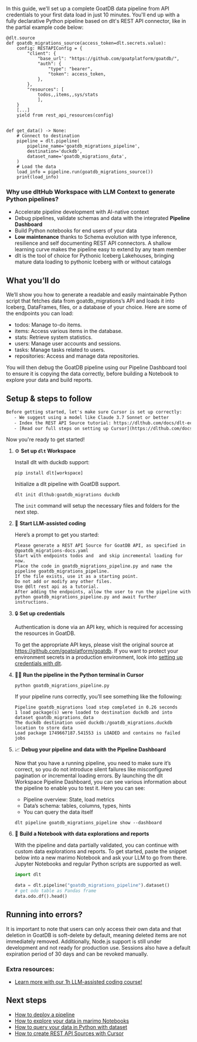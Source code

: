 In this guide, we'll set up a complete GoatDB data pipeline from API credentials to your first data load in just 10 minutes. You'll end up with a fully declarative Python pipeline based on dlt's REST API connector, like in the partial example code below:

```python-outcome
@dlt.source
def goatdb_migrations_source(access_token=dlt.secrets.value):
    config: RESTAPIConfig = {
        "client": {
            "base_url": "https://github.com/goatplatform/goatdb/",
            "auth": {
                "type": "bearer",
                "token": access_token,
            },
        },
        "resources": [
            todos,,items,,sys/stats
            ],
    }
    [...]
    yield from rest_api_resources(config)


def get_data() -> None:
    # Connect to destination
    pipeline = dlt.pipeline(
        pipeline_name='goatdb_migrations_pipeline',
        destination='duckdb',
        dataset_name='goatdb_migrations_data', 
    )
    # Load the data
    load_info = pipeline.run(goatdb_migrations_source())
    print(load_info) 
```

### Why use dltHub Workspace with LLM Context to generate Python pipelines?

- Accelerate pipeline development with AI-native context
- Debug pipelines, validate schemas and data with the integrated **Pipeline Dashboard**
- Build Python notebooks for end users of your data
- **Low maintenance** thanks to Schema evolution with type inference, resilience and self documenting REST API connectors. A shallow learning curve makes the pipeline easy to extend by any team member
- dlt is the tool of choice for Pythonic Iceberg Lakehouses, bringing mature data loading to pythonic Iceberg with or without catalogs

## What you’ll do

We’ll show you how to generate a readable and easily maintainable Python script that fetches data from goatdb_migrations’s API and loads it into Iceberg, DataFrames, files, or a database of your choice. Here are some of the endpoints you can load:

- todos: Manage to-do items.
- items: Access various items in the database.
- stats: Retrieve system statistics.
- users: Manage user accounts and sessions.
- tasks: Manage tasks related to users.
- repositories: Access and manage data repositories.

You will then debug the GoatDB pipeline using our Pipeline Dashboard tool to ensure it is copying the data correctly, before building a Notebook to explore your data and build reports.

## Setup & steps to follow

```default
Before getting started, let's make sure Cursor is set up correctly:
   - We suggest using a model like Claude 3.7 Sonnet or better
   - Index the REST API Source tutorial: https://dlthub.com/docs/dlt-ecosystem/verified-sources/rest_api/ and add it to context as **@dlt rest api**
   - [Read our full steps on setting up Cursor](https://dlthub.com/docs/dlt-ecosystem/llm-tooling/cursor-restapi#23-configuring-cursor-with-documentation)
```

Now you're ready to get started!

1. ⚙️ **Set up `dlt` Workspace**
    
    Install dlt with duckdb support:
    ```shell
    pip install dlt[workspace]
    ```

    Initialize a dlt pipeline with GoatDB support.
    ```shell
    dlt init dlthub:goatdb_migrations duckdb
    ```

    The `init` command will setup the necessary files and folders for the next step.
    
2. 🤠 **Start LLM-assisted coding**
    
    Here’s a prompt to get you started:
    
    ```prompt
    Please generate a REST API Source for GoatDB API, as specified in @goatdb_migrations-docs.yaml 
    Start with endpoints todos and  and skip incremental loading for now. 
    Place the code in goatdb_migrations_pipeline.py and name the pipeline goatdb_migrations_pipeline. 
    If the file exists, use it as a starting point. 
    Do not add or modify any other files. 
    Use @dlt rest api as a tutorial. 
    After adding the endpoints, allow the user to run the pipeline with python goatdb_migrations_pipeline.py and await further instructions.
    ```

    
3. 🔒 **Set up credentials** 
    
    Authentication is done via an API key, which is required for accessing the resources in GoatDB.
    
    To get the appropriate API keys, please visit the original source at https://github.com/goatplatform/goatdb.
    If you want to protect your environment secrets in a production environment, look into [setting up credentials with dlt](https://dlthub.com/docs/walkthroughs/add_credentials).
    
4. 🏃‍♀️ **Run the pipeline in the Python terminal in Cursor**
    
    ```shell
    python goatdb_migrations_pipeline.py
    ```
    
    If your pipeline runs correctly, you’ll see something like the following:
    
    ```shell
    Pipeline goatdb_migrations load step completed in 0.26 seconds
    1 load package(s) were loaded to destination duckdb and into dataset goatdb_migrations_data
    The duckdb destination used duckdb:/goatdb_migrations.duckdb location to store data
    Load package 1749667187.541553 is LOADED and contains no failed jobs
    ```
    
5. 📈 **Debug your pipeline and data with the Pipeline Dashboard**

    Now that you have a running pipeline, you need to make sure it’s correct, so you do not introduce silent failures like misconfigured pagination or incremental loading errors. By launching the dlt Workspace Pipeline Dashboard, you can see various information about the pipeline to enable you to test it. Here you can see:
    - Pipeline overview: State, load metrics
    - Data’s schema: tables, columns, types, hints
    - You can query the data itself
    
    ```shell
    dlt pipeline goatdb_migrations_pipeline show --dashboard
    ```
    
6. 🐍 **Build a Notebook with data explorations and reports**

    With the pipeline and data partially validated, you can continue with custom data explorations and reports. To get started, paste the snippet below into a new marimo Notebook and ask your LLM to go from there. Jupyter Notebooks and regular Python scripts are supported as well.

    
    ```python
    import dlt

   data = dlt.pipeline("goatdb_migrations_pipeline").dataset()
   # get odo table as Pandas frame
   data.odo.df().head()
    ```

## Running into errors?

It is important to note that users can only access their own data and that deletion in GoatDB is soft-delete by default, meaning deleted items are not immediately removed. Additionally, Node.js support is still under development and not ready for production use. Sessions also have a default expiration period of 30 days and can be revoked manually.

### Extra resources:

- [Learn more with our 1h LLM-assisted coding course!](https://www.youtube.com/watch?v=GGid70rnJuM)

## Next steps

- [How to deploy a pipeline](https://dlthub.com/docs/walkthroughs/deploy-a-pipeline)
- [How to explore your data in marimo Notebooks](https://dlthub.com/docs/general-usage/dataset-access/marimo)
- [How to query your data in Python with dataset](https://dlthub.com/docs/general-usage/dataset-access/dataset)
- [How to create REST API Sources with Cursor](https://dlthub.com/docs/dlt-ecosystem/llm-tooling/cursor-restapi)